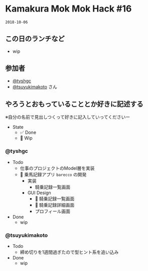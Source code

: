 # Kamakura Mok Mok Hack #16

`2018-10-06`

## この日のランチなど
- wip


## 参加者

- [@tyshgc](http://twitter.com/tyshgc)
- [@tsuyukimakoto](https://twitter.com/everes) さん


## やろうとおもっていることとか好きに記述する
※自分の名前で見出しつくって好きに記入していってくださいー

- State
  - ✅ Done
  - 🚧 Wip

### @tyshgc

- Todo
  - 仕事のプロジェクトのModel層を実装
  - 🚧 乗馬記録アプリ `barecco` の開発
    - 実装
      - 騎乗記録一覧画面
    - GUI Design
      - 🚧 騎乗記録一覧画面
      - 🚧 騎乗記録詳細画面
      - プロフィール画面
- Done
  - wip

### @tsuyukimakoto

- Todo
  - 締め切りを1週間過ぎたので型ヒント系を追い込み
- Done
  - wip
